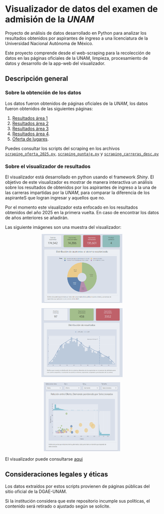# Visualizador de datos del examen de admisión de la *UNAM*

Proyecto de análisis de datos desarrollado en Python para analizar los resultados obtenidos por aspirantes de ingreso a una licenciatura de la Universidad Nacional Autónoma de México.

Este proyecto comprende desde el web-scraping para la recolección de datos en las páginas oficiales de la UNAM, limpieza, procesamiento de datos y desarrollo de la app-web del visualizador.

## Descripción general

### Sobre la obtención de los datos

Los datos fueron obtenidos de páginas oficiales de la *UNAM*, los datos fueron obtenidos de las siguientes páginas: 

1. [Resultados área 1](https://www.dgae.unam.mx/Licenciatura2025/resultados/15.html) 
2. [Resultados área 2](https://www.dgae.unam.mx/Licenciatura2025/resultados/25.html)
3. [Resultados área 3](https://www.dgae.unam.mx/Licenciatura2025/resultados/35.html)
4. [Resultados área 4](https://www.dgae.unam.mx/Licenciatura2025/resultados/45.html).
5. [Oferta de lugares](https://www.dgae.unam.mx/Licenciatura2025/oferta_lugares/oferta_licenciatura2025.html).

Puedes consultar los scripts del scraping en los archivos [`scraping_oferta_2025.py`](./scraping/scraping_oferta_2025.py), [`scraping_puntaje.py`](./scraping/scraping_puntaje.py) y [`scraping_carreras_desc.py`](./scraping/scraping_carreras_desc.py)

### Sobre el visualizador de resultados

El visualizador está desarrollado en python usando el framework *Shiny*. El objetivo de este visualizador es mostrar de manera interactiva un análisis sobre los resultados de obtenidos por los aspirantes de ingreso a la una de las carreras impartidas por la *UNAM*, para comparar la diferencia de los aspiranteS que logran ingresar y aquellos que no.

Por el momento este visualizador esta enfocado en los resultados obtenidos del año 2025 en la primera vuelta. En caso de encontrar los datos de años anteriores se añadirán.

Las siguiente imágenes son una muestra del visualizador:

<p align = 'center'> <img src = './img/demo1.png' height = '225'></img></p>

<p align = 'center'> <img src = './img/demo2.png' height = '225'></img></p>

<p align = 'center'> <img src = './img/demo3.png' height = '225' width = 250></img></p>


El visualizador puede consultarse [aqui](https://www.google.com)

## Consideraciones legales y éticas

Los datos extraídos por estos scripts provienen de páginas públicas del sitio oficial de la DGAE-UNAM.

Si la institución considera que este repositorio incumple sus políticas, el contenido será retirado o ajustado según se solicite.
